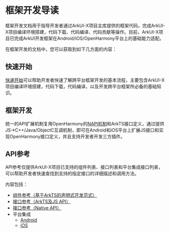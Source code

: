 # 框架开发导读

框架开发文档用于指导开发者通过ArkUI-X项目主库提供的框架代码，完成ArkUI-X项目编译环境搭建，代码下载、代码编译、代码贡献等操作。目前，ArkUI-X项目已完成ArkUI开发框架在Android/iOS/OpenHarmony平台上的基础能力适配。

在框架开发的文档中，您可以获取到如下几方面的内容：

## 快速开始

[快速开始](README.md#快速开始)可以帮助开发者快速了解跨平台框架开发的基本流程，主要包含ArkUI-X项目编译环境搭建，代码下载，代码编译，以及开发跨平台框架所必备的基础知识。

## 框架开发

统一的API扩展机制复用OpenHarmony的[NAPI机制](../application-dev/quick-start/ffi-napi-introduction.md)和ArkTS接口定义，通过提供JS->C++/Java/ObjectC互调机制，即可在Android和iOS平台上扩展JS接口和实现OpenHarmony接口定义，并且支持开发者开发三方插件。

## API参考

API参考仅提供ArkUI-X项目已支持的组件列表、接口列表和平台集成接口列表，可以帮助开发者快速查找到支持的指定接口的详细描述和调用方法。

内容包括：

- [组件参考（基于ArkTS的声明式开发范式）](../application-dev/reference/arkui-ts/README.md)
- [接口参考（ArkTS及JS API）](../application-dev/reference/apis/README.md)
- [接口参考（Native API）](../application-dev/reference/native-apis/README.md)
- 平台集成
  - [Android](../application-dev/reference/arkui-for-android/README.md)
  - [iOS](../application-dev/reference/arkui-for-ios/README.md)
